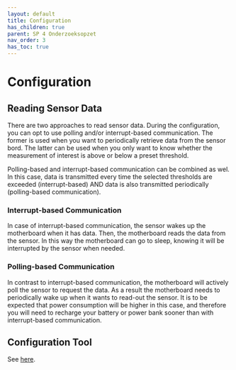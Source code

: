 ```yaml
---
layout: default
title: Configuration
has_children: true
parent: SP 4 Onderzoeksopzet
nav_order: 3
has_toc: true
---
```


# Configuration

## Reading Sensor Data
There are two approaches to read sensor data.
During the configuration, you can opt to use polling and/or interrupt-based communication.
The former is used when you want to periodically retrieve data from the sensor bord.
The latter can be used when you only want to know whether the measurement of interest is above or below a preset threshold.

Polling-based and interrupt-based communication can be combined as wel. 
In this case, data is transmitted every time the selected thresholds are exceeded 
(interrupt-based) AND data is also transmitted periodically (polling-based communication).

### Interrupt-based Communication
In case of interrupt-based communication, the sensor wakes up the motherboard when it has data.
Then, the motherboard reads the data from the sensor.
In this way the motherboard can go to sleep, knowing it will be interrupted by the sensor when needed.

### Polling-based Communication
In contrast to interrupt-based communication, the motherboard will actively poll the sensor to request the data.
As a result the motherboard needs to periodically wake up when it wants to read-out the sensor. 
It is to be expected that power consumption will be higher in this case, and therefore you will need to recharge your battery or power bank sooner than with interrupt-based communication.

## Configuration Tool
See [here](./configuration-tool.html).